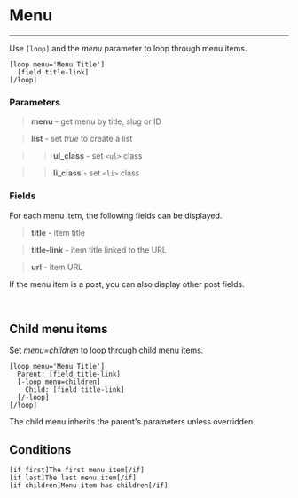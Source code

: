 
# Menu

---

Use `[loop]` and the *menu* parameter to loop through menu items.

~~~
[loop menu='Menu Title']
  [field title-link]
[/loop]
~~~

### Parameters

> **menu** - get menu by title, slug or ID

> **list** - set *true* to create a list

>> **ul_class** - set `<ul>` class

>> **li_class** - set `<li>` class

### Fields

For each menu item, the following fields can be displayed.

> **title** - item title

> **title-link** - item title linked to the URL

> **url** - item URL

If the menu item is a post, you can also display other post fields.

&nbsp;

## Child menu items

Set *menu=children* to loop through child menu items.

~~~
[loop menu='Menu Title']
  Parent: [field title-link]
  [-loop menu=children]
    Child: [field title-link]
  [/-loop]
[/loop]
~~~

The child menu inherits the parent's parameters unless overridden.

## Conditions

~~~
[if first]The first menu item[/if]
[if last]The last menu item[/if]
[if children]Menu item has children[/if]
~~~
